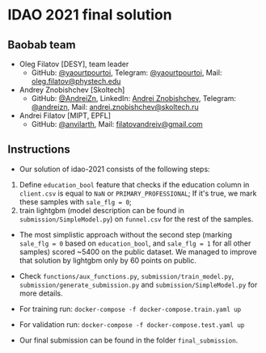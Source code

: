 # IDAO 2021 final solution


## Baobab team
* Oleg Filatov [DESY], team leader
  * GitHub: [@yaourtpourtoi](https://github.com/yaourtpourtoi), Telegram: [@yaourtpourtoi](https://t.me/yaourtpourtoi), Mail: <oleg.filatov@phystech.edu> 
* Andrey Znobishchev [Skoltech]
  * GitHub: [@AndreiZn](https://github.com/AndreiZn), LinkedIn: [Andrei Znobishchev](https://ru.linkedin.com/in/andrei-znobishchev-9a498981), Telegram: [@andreizn](https://t.me/andreizn), Mail: <andrei.znobishchev@skoltech.ru> 
* Andrei Filatov [MIPT, EPFL]
  * GitHub: [@anvilarth](https://github.com/anvilarth), Mail: <filatovandreiv@gmail.com>

## Instructions
- Our solution of idao-2021 consists of the following steps:

1) Define `education_bool` feature that checks if the education column in `client.csv` is equal to `NaN` or `PRIMARY_PROFESSIONAL`; If it's true, we mark these samples with `sale_flg = 0`;
2) train lightgbm (model description can be found in `submission/SimpleModel.py`) on `funnel.csv` for the rest of the samples. 

- The most simplistic approach without the second step (marking `sale_flg = 0` based on `education_bool`, and `sale_flg = 1` for all other samples) scored ~5400 on the public dataset. We managed to improve that solution by lightgbm only by 60 points on public.

- Check `functions/aux_functions.py`, `submission/train_model.py`, `submission/generate_submission.py` and `submission/SimpleModel.py` for more details.

- For training run: `docker-compose -f docker-compose.train.yaml up`

- For validation run: `docker-compose -f docker-compose.test.yaml up` 

- Our final submission can be found in the folder `final_submission`.
